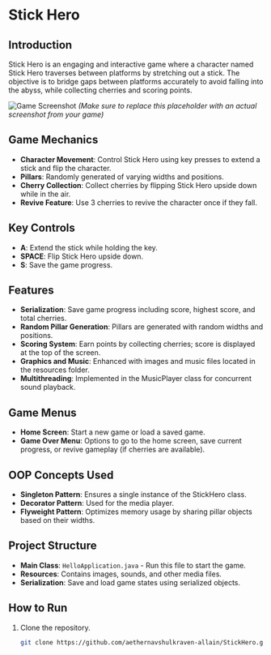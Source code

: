 # Stick Hero

## Introduction
Stick Hero is an engaging and interactive game where a character named Stick Hero traverses between platforms by stretching out a stick. The objective is to bridge gaps between platforms accurately to avoid falling into the abyss, while collecting cherries and scoring points.

![Game Screenshot](resources/screenshot.png) *(Make sure to replace this placeholder with an actual screenshot from your game)*

## Game Mechanics
- **Character Movement**: Control Stick Hero using key presses to extend a stick and flip the character.
- **Pillars**: Randomly generated of varying widths and positions.
- **Cherry Collection**: Collect cherries by flipping Stick Hero upside down while in the air.
- **Revive Feature**: Use 3 cherries to revive the character once if they fall.

## Key Controls
- **A**: Extend the stick while holding the key.
- **SPACE**: Flip Stick Hero upside down.
- **S**: Save the game progress.

## Features
- **Serialization**: Save game progress including score, highest score, and total cherries.
- **Random Pillar Generation**: Pillars are generated with random widths and positions.
- **Scoring System**: Earn points by collecting cherries; score is displayed at the top of the screen.
- **Graphics and Music**: Enhanced with images and music files located in the resources folder.
- **Multithreading**: Implemented in the MusicPlayer class for concurrent sound playback.

## Game Menus
- **Home Screen**: Start a new game or load a saved game.
- **Game Over Menu**: Options to go to the home screen, save current progress, or revive gameplay (if cherries are available).

## OOP Concepts Used
- **Singleton Pattern**: Ensures a single instance of the StickHero class.
- **Decorator Pattern**: Used for the media player.
- **Flyweight Pattern**: Optimizes memory usage by sharing pillar objects based on their widths.

## Project Structure
- **Main Class**: `HelloApplication.java` - Run this file to start the game.
- **Resources**: Contains images, sounds, and other media files.
- **Serialization**: Save and load game states using serialized objects.

## How to Run
1. Clone the repository.
   ```sh
   git clone https://github.com/aethernavshulkraven-allain/StickHero.git
